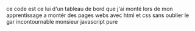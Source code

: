 ce code est ce lui d'un tableau de bord que j'ai monté lors de mon apprentissage a montér des pages webs avec html et css sans oublier le gar incontournable monsieur javascript pure
